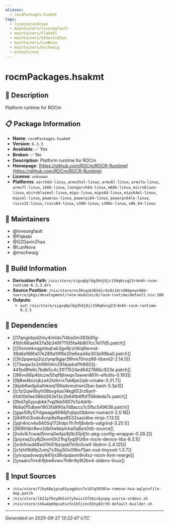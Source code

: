 ```yaml
---
aliases:
  - rocmPackages.hsakmt
tags:
  - license/unknown
  - maintainers/lovesegfault
  - maintainers/Flakebi
  - maintainers/GZGavinZhao
  - maintainers/LunNova
  - maintainers/mschwaig
  - outputs/out
---
```


# rocmPackages.hsakmt

## 📝 Description

Platform runtime for ROCm

## 📋 Package Information

- **Name**: `rocmPackages.hsakmt`
- **Version**: `6.3.3`
- **Available**: ✅ Yes
- **Broken**: ✅ No
- **Description**: Platform runtime for ROCm
- **Homepage**: [https://github.com/ROCm/ROCR-Runtime](https://github.com/ROCm/ROCR-Runtime)
- **License**: `unknown`
- **Platforms**: `aarch64-linux`, `armv5tel-linux`, `armv6l-linux`, `armv7a-linux`, `armv7l-linux`, `i686-linux`, `loongarch64-linux`, `m68k-linux`, `microblaze-linux`, `microblazeel-linux`, `mips-linux`, `mips64-linux`, `mips64el-linux`, `mipsel-linux`, `powerpc-linux`, `powerpc64-linux`, `powerpc64le-linux`, `riscv32-linux`, `riscv64-linux`, `s390-linux`, `s390x-linux`, `x86_64-linux`
## 👥 Maintainers

- @lovesegfault
- @Flakebi
- @GZGavinZhao
- @LunNova
- @mschwaig


## 🔧 Build Information

- **Derivation Path**: `/nix/store/sigvq6pl6g3hdj8jc150q6zvg23r4nkh-rocm-runtime-6.3.3.drv`
- **Source Position**: `/nix/store/ns30sqxb36k8jrds8z18rv96bpnwc60d-source/pkgs/development/rocm-modules/6/rocm-runtime/default.nix:108`
- **Outputs**:
  - `out`:  `/nix/store/sigvq6pl6g3hdj8jc150q6zvg23r4nkh-rocm-runtime-6.3.3`

## 🔗 Dependencies

- [[17qngnbpd2my4imldx7l4bs0m383k81g-41bfc66aef437a5b349f71105fa4b907cc7e17d5.patch]]
- [[25nmmkxqgmbqhak3gx6jrzrlklq9wvnd-39a6a168fa07e289a10f6e20e6ead4e303e99ba0.patch]]
- [[3h2pqwsp2izzlynp9gjar39hm70nnz89-libxml2-2.14.5]]
- [[73wqw3c2nf9hhllm295kjwbdl1h6602j-441bd9fe6c7bdb5c4c31f71524ed642786bc923e.patch]]
- [[96vv66p4biczw55qf9jhwqn7awwn861h-elfutils-0.193]]
- [[9j8w4bcicjkza42lizkrrx7sb6jw2qik-cmake-3.31.7]]
- [[bjsb6wdjykafnkixq156qdvmxhsm2bai-bash-5.3p3]]
- [[c1zi2qw0byh08bvg4as14kg653rz6ynf-d1d00bfee386d263e13c2b64fb6ffd1156deda7c.patch]]
- [[fbd7g5yjxqbbk7vg0kb5907s1iz4drlb-9b8a0f5dbee1903fa990a7d8accc1c5fbc549636.patch]]
- [[gqx5l9y57nlgwaga9066jfvjbpz0bbmx-numactl-2.0.18]]
- [[i64fh03ivds4cnp6sfbpx8532sazidha-ninja-1.13.1]]
- [[jqh4ncn4x8405q172hdpr7h7nfj8vbrb-valgrind-3.25.1]]
- [[ll69lrbbr8wv2db0wbkplcka0q8yn0dz-source]]
- [[lvdvlk7cwad5mna0wfpz8jllb30jdj1n-pkg-config-wrapper-0.29.2]]
- [[piyxwj2cy8j2kvm0lr21hg1yqj91z6ix-rocm-device-libs-6.3.1]]
- [[snbfinsd48w01hi51bzzpdl7m5n1cwif-libdrm-2.4.125]]
- [[x1zhif8d6p2vmj7x3byj50v09bxf1jan-xxd-tinyxxd-1.3.7]]
- [[yivxpadvwqiylk61jn38vipdavm9n4xz-rocm-llvm-merge]]
- [[ynaam7inrdr9jkw6vwv7h9rr9y9l2bv4-stdenv-linux]]

## 📁 Input Sources

- `/nix/store/f1hy68wjpzy65yagpkzv7v167q5930lw-remove-hsa-aqlprofile-dep.patch`
- `/nix/store/l622p70vy8k5sh7y5wizi5f2mic6ynpg-source-stdenv.sh`
- `/nix/store/shkw4qm9qcw5sc5n1k5jznc83ny02r39-default-builder.sh`

---
*Generated on 2025-09-27 13:22:47 UTC*
